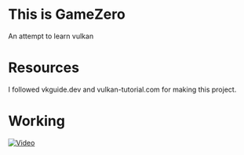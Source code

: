 # This is GameZero
An attempt to learn vulkan

# Resources
I followed vkguide.dev and vulkan-tutorial.com for making this project.

# Working
[![Video](https://img.youtube.com/vi/PgryQuGZy9M/0.jpg)](https://youtu.be/PgryQuGZy9M)
